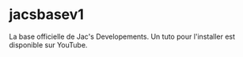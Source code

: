 # jacsbasev1
La base officielle de Jac's Developements. Un tuto pour l'installer est disponible sur YouTube.
